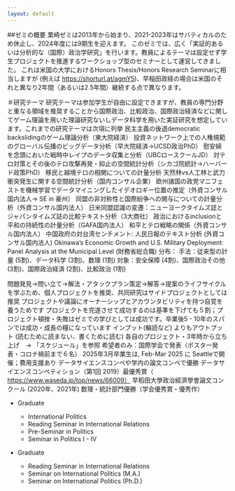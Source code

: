 ```yaml
---
layout: default
---
```


##ゼミの概要
栗崎ゼミは2013年から始まり、2021-2023年はサバティカルのため休止し、2024年度には9期生を迎えます。
このゼミでは、広く「実証的あるいは分析的な（国際）政治学研究」を行います。教員によるテーマは設定せず学生プロジェクトを推進するワークショップ型のセミナーとして運営してきました。
これは米国の大学におけるHonors Thesis/Honors Research Seminarに相当しますが (例えば https://shorturl.at/agmY5)、早稲田政経の場合は米国のそれと異なり2年間（あるいは2.5年間）継続する点で異なります。

＃研究テーマ
研究テーマは参加学生が自由に設定できますが、教員の専門分野と重なる領域を推奨することから国際政治、比較政治、国際政治経済などに関してゲーム理論を用いた理論研究ないしデータ科学を用いた実証研究を想定しています。これまでの研究テーマは次項に列挙
民主主義の後退democratic backslidingのゲーム理論分析（東大院経済）
投資ネットワーク上での人権規範のグローバル伝播のビッグデータ分析（早大院経済→UCSD政治PhD）
慰安婦を念頭においた戦時中レイプのデータ収集と分析（UBCロースクールJD）
対テロ対策とその後のテロ攻撃再発・抑止の空間統計分析（シカゴ院統計→ハーバード政策PhD）
移民と越境テロの相関についての計量分析
天然林vs人工林と武力衝突発生に関する空間統計分析（国内コンサル企業）
欧州諸国の政党マニフェストを機械学習でデータマイニングしたイデオロギー位置の推定（外資コンサル国内法人→ SE in 豪州）
同盟の非対称性と国際紛争への関与についての計量分析（外資コンサル国内法人）
日米同盟認識の変遷：ニューヨークタイムズ誌とジャパンタイムズ誌の比較テキスト分析（3大商社）
政治におけるinclusionと平和の持続性の計量分析（GAFA国内法人）
和平とテロ戦略の関係（外資コンサル国内法人）
中国政府の対台湾センチメント: 人民日報のテキスト分析 (外資コンサル国内法人)
Okinawa’s Economic Growth and U.S. Military Deployment: Panel Analysis at the Municipal Level (財務省総合職)
分布：
手法：従来型の計量 (5割)、データ科学 (3割)、数理 (1割)
対象：安全保障 (4割)、国際政治その他 (3割)、国際政治経済 (2割)、比較政治 (1割)




問題発見→問い立て→解法・アタックプラン策定→解答→提案のライフサイクルを学ぶため、個人プロジェクトを推奨、共同研究はサイドプロジェクトとしては推奨
プロジェクトや議論にオーナーシップとアカウンタビリティを持つ自覚を養うためです
プロジェクトを完遂させて成功するのは基準を下げても５割；プロジェクト頓挫・失敗はゼミでの学びとしては成功です。卒業後5 - 10年のスパンでは成功・成長の糧になっています
インプット(輪読など) よりもアウトプット (読むために読まない、書くために読む)
各自のプロジェクト・3年時から立ち上げ　→ 「スケジュール」を参照
希望者のみ：国際学会で発表（ポスター発表・コロナ禍前まで６名）
2025年3月卒業生は, Feb-Mar 2025 に Seattleで開催；費用支援あり
データサイエンスコンペや学内の論文コンペで優勝
データサイエンスコンペティション（第1回 2019）最優秀賞（ https://www.waseda.jp/top/news/66009）
早稻田大學政治經濟學會論文コンクール (2020年、2021年) 数理・統計部門優勝（学会優秀賞・優秀作）


- Graduate
  - International Politics
  - Reading Seminar in International Relations
  - Pre-Seminar in Politics
  - Seminar in Politics I - IV

- Graduate
  - Reading Seminar in International Relations
  - Seminar on International Politics (M.A.)
  - Seminar on International Politics (Ph.D.)
